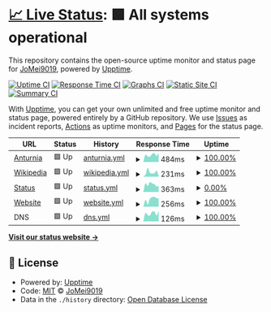 # [📈 Live Status](https://status.jomei.tk): <!--live status--> **🟩 All systems operational**

This repository contains the open-source uptime monitor and status page for [JoMei9019](dc.anturnia.net), powered by [Upptime](https://github.com/upptime/upptime).

[![Uptime CI](https://github.com/JoMei9019-real/upptime/workflows/Uptime%20CI/badge.svg)](https://github.com/JoMei9019-real/upptime/actions?query=workflow%3A%22Uptime+CI%22)
[![Response Time CI](https://github.com/JoMei9019-real/upptime/workflows/Response%20Time%20CI/badge.svg)](https://github.com/JoMei9019-real/upptime/actions?query=workflow%3A%22Response+Time+CI%22)
[![Graphs CI](https://github.com/JoMei9019-real/upptime/workflows/Graphs%20CI/badge.svg)](https://github.com/JoMei9019-real/upptime/actions?query=workflow%3A%22Graphs+CI%22)
[![Static Site CI](https://github.com/JoMei9019-real/upptime/workflows/Static%20Site%20CI/badge.svg)](https://github.com/JoMei9019-real/upptime/actions?query=workflow%3A%22Static+Site+CI%22)
[![Summary CI](https://github.com/JoMei9019-real/upptime/workflows/Summary%20CI/badge.svg)](https://github.com/JoMei9019-real/upptime/actions?query=workflow%3A%22Summary+CI%22)

With [Upptime](https://upptime.js.org), you can get your own unlimited and free uptime monitor and status page, powered entirely by a GitHub repository. We use [Issues](https://github.com/JoMei9019-real/upptime/issues) as incident reports, [Actions](https://github.com/JoMei9019-real/upptime/actions) as uptime monitors, and [Pages](https://status.jomei.tk) for the status page.

<!--start: status pages-->
<!-- This summary is generated by Upptime (https://github.com/upptime/upptime) -->
<!-- Do not edit this manually, your changes will be overwritten -->
<!-- prettier-ignore -->
| URL | Status | History | Response Time | Uptime |
| --- | ------ | ------- | ------------- | ------ |
| <img alt="" src="https://i.postimg.cc/X7MQ3kMd/Hcs-IKQAx-200x200.png" height="13"> [Anturnia](https://Anturnia.net) | 🟩 Up | [anturnia.yml](https://github.com/JoMei9019-real/upptime/commits/HEAD/history/anturnia.yml) | <details><summary><img alt="Response time graph" src="./graphs/anturnia/response-time-week.png" height="20"> 484ms</summary><br><a href="https://status.jomei.tk/history/anturnia"><img alt="Response time 462" src="https://img.shields.io/endpoint?url=https%3A%2F%2Fraw.githubusercontent.com%2FJoMei9019-real%2Fupptime%2FHEAD%2Fapi%2Fanturnia%2Fresponse-time.json"></a><br><a href="https://status.jomei.tk/history/anturnia"><img alt="24-hour response time 603" src="https://img.shields.io/endpoint?url=https%3A%2F%2Fraw.githubusercontent.com%2FJoMei9019-real%2Fupptime%2FHEAD%2Fapi%2Fanturnia%2Fresponse-time-day.json"></a><br><a href="https://status.jomei.tk/history/anturnia"><img alt="7-day response time 484" src="https://img.shields.io/endpoint?url=https%3A%2F%2Fraw.githubusercontent.com%2FJoMei9019-real%2Fupptime%2FHEAD%2Fapi%2Fanturnia%2Fresponse-time-week.json"></a><br><a href="https://status.jomei.tk/history/anturnia"><img alt="30-day response time 449" src="https://img.shields.io/endpoint?url=https%3A%2F%2Fraw.githubusercontent.com%2FJoMei9019-real%2Fupptime%2FHEAD%2Fapi%2Fanturnia%2Fresponse-time-month.json"></a><br><a href="https://status.jomei.tk/history/anturnia"><img alt="1-year response time 462" src="https://img.shields.io/endpoint?url=https%3A%2F%2Fraw.githubusercontent.com%2FJoMei9019-real%2Fupptime%2FHEAD%2Fapi%2Fanturnia%2Fresponse-time-year.json"></a></details> | <details><summary><a href="https://status.jomei.tk/history/anturnia">100.00%</a></summary><a href="https://status.jomei.tk/history/anturnia"><img alt="All-time uptime 99.98%" src="https://img.shields.io/endpoint?url=https%3A%2F%2Fraw.githubusercontent.com%2FJoMei9019-real%2Fupptime%2FHEAD%2Fapi%2Fanturnia%2Fuptime.json"></a><br><a href="https://status.jomei.tk/history/anturnia"><img alt="24-hour uptime 100.00%" src="https://img.shields.io/endpoint?url=https%3A%2F%2Fraw.githubusercontent.com%2FJoMei9019-real%2Fupptime%2FHEAD%2Fapi%2Fanturnia%2Fuptime-day.json"></a><br><a href="https://status.jomei.tk/history/anturnia"><img alt="7-day uptime 100.00%" src="https://img.shields.io/endpoint?url=https%3A%2F%2Fraw.githubusercontent.com%2FJoMei9019-real%2Fupptime%2FHEAD%2Fapi%2Fanturnia%2Fuptime-week.json"></a><br><a href="https://status.jomei.tk/history/anturnia"><img alt="30-day uptime 100.00%" src="https://img.shields.io/endpoint?url=https%3A%2F%2Fraw.githubusercontent.com%2FJoMei9019-real%2Fupptime%2FHEAD%2Fapi%2Fanturnia%2Fuptime-month.json"></a><br><a href="https://status.jomei.tk/history/anturnia"><img alt="1-year uptime 99.98%" src="https://img.shields.io/endpoint?url=https%3A%2F%2Fraw.githubusercontent.com%2FJoMei9019-real%2Fupptime%2FHEAD%2Fapi%2Fanturnia%2Fuptime-year.json"></a></details>
| <img alt="" src="https://icons.duckduckgo.com/ip3/en.wikipedia.org.ico" height="13"> [Wikipedia](https://en.wikipedia.org) | 🟩 Up | [wikipedia.yml](https://github.com/JoMei9019-real/upptime/commits/HEAD/history/wikipedia.yml) | <details><summary><img alt="Response time graph" src="./graphs/wikipedia/response-time-week.png" height="20"> 231ms</summary><br><a href="https://status.jomei.tk/history/wikipedia"><img alt="Response time 236" src="https://img.shields.io/endpoint?url=https%3A%2F%2Fraw.githubusercontent.com%2FJoMei9019-real%2Fupptime%2FHEAD%2Fapi%2Fwikipedia%2Fresponse-time.json"></a><br><a href="https://status.jomei.tk/history/wikipedia"><img alt="24-hour response time 40" src="https://img.shields.io/endpoint?url=https%3A%2F%2Fraw.githubusercontent.com%2FJoMei9019-real%2Fupptime%2FHEAD%2Fapi%2Fwikipedia%2Fresponse-time-day.json"></a><br><a href="https://status.jomei.tk/history/wikipedia"><img alt="7-day response time 231" src="https://img.shields.io/endpoint?url=https%3A%2F%2Fraw.githubusercontent.com%2FJoMei9019-real%2Fupptime%2FHEAD%2Fapi%2Fwikipedia%2Fresponse-time-week.json"></a><br><a href="https://status.jomei.tk/history/wikipedia"><img alt="30-day response time 270" src="https://img.shields.io/endpoint?url=https%3A%2F%2Fraw.githubusercontent.com%2FJoMei9019-real%2Fupptime%2FHEAD%2Fapi%2Fwikipedia%2Fresponse-time-month.json"></a><br><a href="https://status.jomei.tk/history/wikipedia"><img alt="1-year response time 236" src="https://img.shields.io/endpoint?url=https%3A%2F%2Fraw.githubusercontent.com%2FJoMei9019-real%2Fupptime%2FHEAD%2Fapi%2Fwikipedia%2Fresponse-time-year.json"></a></details> | <details><summary><a href="https://status.jomei.tk/history/wikipedia">100.00%</a></summary><a href="https://status.jomei.tk/history/wikipedia"><img alt="All-time uptime 100.00%" src="https://img.shields.io/endpoint?url=https%3A%2F%2Fraw.githubusercontent.com%2FJoMei9019-real%2Fupptime%2FHEAD%2Fapi%2Fwikipedia%2Fuptime.json"></a><br><a href="https://status.jomei.tk/history/wikipedia"><img alt="24-hour uptime 100.00%" src="https://img.shields.io/endpoint?url=https%3A%2F%2Fraw.githubusercontent.com%2FJoMei9019-real%2Fupptime%2FHEAD%2Fapi%2Fwikipedia%2Fuptime-day.json"></a><br><a href="https://status.jomei.tk/history/wikipedia"><img alt="7-day uptime 100.00%" src="https://img.shields.io/endpoint?url=https%3A%2F%2Fraw.githubusercontent.com%2FJoMei9019-real%2Fupptime%2FHEAD%2Fapi%2Fwikipedia%2Fuptime-week.json"></a><br><a href="https://status.jomei.tk/history/wikipedia"><img alt="30-day uptime 100.00%" src="https://img.shields.io/endpoint?url=https%3A%2F%2Fraw.githubusercontent.com%2FJoMei9019-real%2Fupptime%2FHEAD%2Fapi%2Fwikipedia%2Fuptime-month.json"></a><br><a href="https://status.jomei.tk/history/wikipedia"><img alt="1-year uptime 100.00%" src="https://img.shields.io/endpoint?url=https%3A%2F%2Fraw.githubusercontent.com%2FJoMei9019-real%2Fupptime%2FHEAD%2Fapi%2Fwikipedia%2Fuptime-year.json"></a></details>
| <img alt="" src="https://icons.duckduckgo.com/ip3/status.jomei.tk.ico" height="13"> [Status](https://status.jomei.tk) | 🟩 Up | [status.yml](https://github.com/JoMei9019-real/upptime/commits/HEAD/history/status.yml) | <details><summary><img alt="Response time graph" src="./graphs/status/response-time-week.png" height="20"> 363ms</summary><br><a href="https://status.jomei.tk/history/status"><img alt="Response time 394" src="https://img.shields.io/endpoint?url=https%3A%2F%2Fraw.githubusercontent.com%2FJoMei9019-real%2Fupptime%2FHEAD%2Fapi%2Fstatus%2Fresponse-time.json"></a><br><a href="https://status.jomei.tk/history/status"><img alt="24-hour response time 292" src="https://img.shields.io/endpoint?url=https%3A%2F%2Fraw.githubusercontent.com%2FJoMei9019-real%2Fupptime%2FHEAD%2Fapi%2Fstatus%2Fresponse-time-day.json"></a><br><a href="https://status.jomei.tk/history/status"><img alt="7-day response time 363" src="https://img.shields.io/endpoint?url=https%3A%2F%2Fraw.githubusercontent.com%2FJoMei9019-real%2Fupptime%2FHEAD%2Fapi%2Fstatus%2Fresponse-time-week.json"></a><br><a href="https://status.jomei.tk/history/status"><img alt="30-day response time 346" src="https://img.shields.io/endpoint?url=https%3A%2F%2Fraw.githubusercontent.com%2FJoMei9019-real%2Fupptime%2FHEAD%2Fapi%2Fstatus%2Fresponse-time-month.json"></a><br><a href="https://status.jomei.tk/history/status"><img alt="1-year response time 394" src="https://img.shields.io/endpoint?url=https%3A%2F%2Fraw.githubusercontent.com%2FJoMei9019-real%2Fupptime%2FHEAD%2Fapi%2Fstatus%2Fresponse-time-year.json"></a></details> | <details><summary><a href="https://status.jomei.tk/history/status">0.00%</a></summary><a href="https://status.jomei.tk/history/status"><img alt="All-time uptime 49.12%" src="https://img.shields.io/endpoint?url=https%3A%2F%2Fraw.githubusercontent.com%2FJoMei9019-real%2Fupptime%2FHEAD%2Fapi%2Fstatus%2Fuptime.json"></a><br><a href="https://status.jomei.tk/history/status"><img alt="24-hour uptime 0.00%" src="https://img.shields.io/endpoint?url=https%3A%2F%2Fraw.githubusercontent.com%2FJoMei9019-real%2Fupptime%2FHEAD%2Fapi%2Fstatus%2Fuptime-day.json"></a><br><a href="https://status.jomei.tk/history/status"><img alt="7-day uptime 0.00%" src="https://img.shields.io/endpoint?url=https%3A%2F%2Fraw.githubusercontent.com%2FJoMei9019-real%2Fupptime%2FHEAD%2Fapi%2Fstatus%2Fuptime-week.json"></a><br><a href="https://status.jomei.tk/history/status"><img alt="30-day uptime 1.34%" src="https://img.shields.io/endpoint?url=https%3A%2F%2Fraw.githubusercontent.com%2FJoMei9019-real%2Fupptime%2FHEAD%2Fapi%2Fstatus%2Fuptime-month.json"></a><br><a href="https://status.jomei.tk/history/status"><img alt="1-year uptime 49.12%" src="https://img.shields.io/endpoint?url=https%3A%2F%2Fraw.githubusercontent.com%2FJoMei9019-real%2Fupptime%2FHEAD%2Fapi%2Fstatus%2Fuptime-year.json"></a></details>
| <img alt="" src="https://icons.duckduckgo.com/ip3/www.jomei.tk.ico" height="13"> [Website](https://www.jomei.tk) | 🟩 Up | [website.yml](https://github.com/JoMei9019-real/upptime/commits/HEAD/history/website.yml) | <details><summary><img alt="Response time graph" src="./graphs/website/response-time-week.png" height="20"> 256ms</summary><br><a href="https://status.jomei.tk/history/website"><img alt="Response time 313" src="https://img.shields.io/endpoint?url=https%3A%2F%2Fraw.githubusercontent.com%2FJoMei9019-real%2Fupptime%2FHEAD%2Fapi%2Fwebsite%2Fresponse-time.json"></a><br><a href="https://status.jomei.tk/history/website"><img alt="24-hour response time 277" src="https://img.shields.io/endpoint?url=https%3A%2F%2Fraw.githubusercontent.com%2FJoMei9019-real%2Fupptime%2FHEAD%2Fapi%2Fwebsite%2Fresponse-time-day.json"></a><br><a href="https://status.jomei.tk/history/website"><img alt="7-day response time 256" src="https://img.shields.io/endpoint?url=https%3A%2F%2Fraw.githubusercontent.com%2FJoMei9019-real%2Fupptime%2FHEAD%2Fapi%2Fwebsite%2Fresponse-time-week.json"></a><br><a href="https://status.jomei.tk/history/website"><img alt="30-day response time 283" src="https://img.shields.io/endpoint?url=https%3A%2F%2Fraw.githubusercontent.com%2FJoMei9019-real%2Fupptime%2FHEAD%2Fapi%2Fwebsite%2Fresponse-time-month.json"></a><br><a href="https://status.jomei.tk/history/website"><img alt="1-year response time 313" src="https://img.shields.io/endpoint?url=https%3A%2F%2Fraw.githubusercontent.com%2FJoMei9019-real%2Fupptime%2FHEAD%2Fapi%2Fwebsite%2Fresponse-time-year.json"></a></details> | <details><summary><a href="https://status.jomei.tk/history/website">100.00%</a></summary><a href="https://status.jomei.tk/history/website"><img alt="All-time uptime 99.97%" src="https://img.shields.io/endpoint?url=https%3A%2F%2Fraw.githubusercontent.com%2FJoMei9019-real%2Fupptime%2FHEAD%2Fapi%2Fwebsite%2Fuptime.json"></a><br><a href="https://status.jomei.tk/history/website"><img alt="24-hour uptime 100.00%" src="https://img.shields.io/endpoint?url=https%3A%2F%2Fraw.githubusercontent.com%2FJoMei9019-real%2Fupptime%2FHEAD%2Fapi%2Fwebsite%2Fuptime-day.json"></a><br><a href="https://status.jomei.tk/history/website"><img alt="7-day uptime 100.00%" src="https://img.shields.io/endpoint?url=https%3A%2F%2Fraw.githubusercontent.com%2FJoMei9019-real%2Fupptime%2FHEAD%2Fapi%2Fwebsite%2Fuptime-week.json"></a><br><a href="https://status.jomei.tk/history/website"><img alt="30-day uptime 99.96%" src="https://img.shields.io/endpoint?url=https%3A%2F%2Fraw.githubusercontent.com%2FJoMei9019-real%2Fupptime%2FHEAD%2Fapi%2Fwebsite%2Fuptime-month.json"></a><br><a href="https://status.jomei.tk/history/website"><img alt="1-year uptime 99.97%" src="https://img.shields.io/endpoint?url=https%3A%2F%2Fraw.githubusercontent.com%2FJoMei9019-real%2Fupptime%2FHEAD%2Fapi%2Fwebsite%2Fuptime-year.json"></a></details>
| <img alt="" src="https://icons.duckduckgo.com/ip3/null.ico" height="13"> DNS | 🟩 Up | [dns.yml](https://github.com/JoMei9019-real/upptime/commits/HEAD/history/dns.yml) | <details><summary><img alt="Response time graph" src="./graphs/dns/response-time-week.png" height="20"> 126ms</summary><br><a href="https://status.jomei.tk/history/dns"><img alt="Response time 120" src="https://img.shields.io/endpoint?url=https%3A%2F%2Fraw.githubusercontent.com%2FJoMei9019-real%2Fupptime%2FHEAD%2Fapi%2Fdns%2Fresponse-time.json"></a><br><a href="https://status.jomei.tk/history/dns"><img alt="24-hour response time 160" src="https://img.shields.io/endpoint?url=https%3A%2F%2Fraw.githubusercontent.com%2FJoMei9019-real%2Fupptime%2FHEAD%2Fapi%2Fdns%2Fresponse-time-day.json"></a><br><a href="https://status.jomei.tk/history/dns"><img alt="7-day response time 126" src="https://img.shields.io/endpoint?url=https%3A%2F%2Fraw.githubusercontent.com%2FJoMei9019-real%2Fupptime%2FHEAD%2Fapi%2Fdns%2Fresponse-time-week.json"></a><br><a href="https://status.jomei.tk/history/dns"><img alt="30-day response time 116" src="https://img.shields.io/endpoint?url=https%3A%2F%2Fraw.githubusercontent.com%2FJoMei9019-real%2Fupptime%2FHEAD%2Fapi%2Fdns%2Fresponse-time-month.json"></a><br><a href="https://status.jomei.tk/history/dns"><img alt="1-year response time 120" src="https://img.shields.io/endpoint?url=https%3A%2F%2Fraw.githubusercontent.com%2FJoMei9019-real%2Fupptime%2FHEAD%2Fapi%2Fdns%2Fresponse-time-year.json"></a></details> | <details><summary><a href="https://status.jomei.tk/history/dns">100.00%</a></summary><a href="https://status.jomei.tk/history/dns"><img alt="All-time uptime 99.96%" src="https://img.shields.io/endpoint?url=https%3A%2F%2Fraw.githubusercontent.com%2FJoMei9019-real%2Fupptime%2FHEAD%2Fapi%2Fdns%2Fuptime.json"></a><br><a href="https://status.jomei.tk/history/dns"><img alt="24-hour uptime 100.00%" src="https://img.shields.io/endpoint?url=https%3A%2F%2Fraw.githubusercontent.com%2FJoMei9019-real%2Fupptime%2FHEAD%2Fapi%2Fdns%2Fuptime-day.json"></a><br><a href="https://status.jomei.tk/history/dns"><img alt="7-day uptime 100.00%" src="https://img.shields.io/endpoint?url=https%3A%2F%2Fraw.githubusercontent.com%2FJoMei9019-real%2Fupptime%2FHEAD%2Fapi%2Fdns%2Fuptime-week.json"></a><br><a href="https://status.jomei.tk/history/dns"><img alt="30-day uptime 100.00%" src="https://img.shields.io/endpoint?url=https%3A%2F%2Fraw.githubusercontent.com%2FJoMei9019-real%2Fupptime%2FHEAD%2Fapi%2Fdns%2Fuptime-month.json"></a><br><a href="https://status.jomei.tk/history/dns"><img alt="1-year uptime 99.96%" src="https://img.shields.io/endpoint?url=https%3A%2F%2Fraw.githubusercontent.com%2FJoMei9019-real%2Fupptime%2FHEAD%2Fapi%2Fdns%2Fuptime-year.json"></a></details>

<!--end: status pages-->

[**Visit our status website →**](https://status.jomei.tk)

## 📄 License

- Powered by: [Upptime](https://github.com/upptime/upptime)
- Code: [MIT](./LICENSE) © [JoMei9019](dc.anturnia.net)
- Data in the `./history` directory: [Open Database License](https://opendatacommons.org/licenses/odbl/1-0/)
